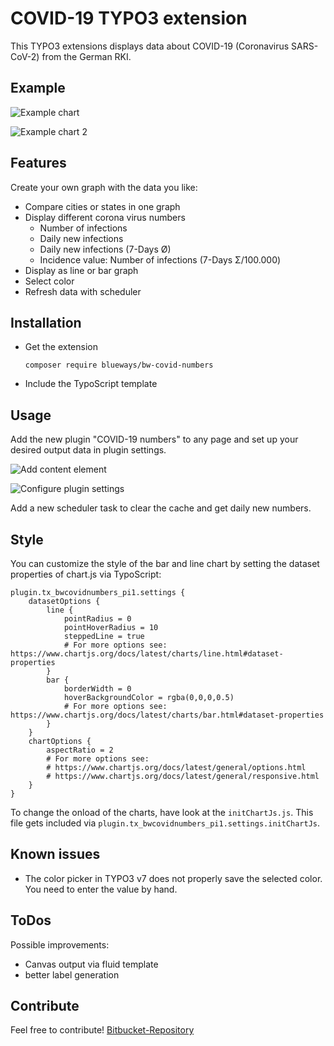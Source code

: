 # COVID-19 TYPO3 extension

This TYPO3 extensions displays data about COVID-19 (Coronavirus SARS-CoV-2) from the German RKI.

## Example

![Example chart](https://bitbucket.org/blueways/bw_covid_numbers/raw/1dbd68bbdf6200c72ce9226afce1be33f919f4db/Documentation/Images/example.png)

![Example chart 2](https://bitbucket.org/blueways/bw_covid_numbers/raw/1dbd68bbdf6200c72ce9226afce1be33f919f4db/Documentation/Images/example2.png)

## Features

Create your own graph with the data you like:

* Compare cities or states in one graph
* Display different corona virus numbers
    * Number of infections
    * Daily new infections
    * Daily new infections (7-Days Ø)
    * Incidence value: Number of infections (7-Days Σ/100.000)
* Display as line or bar graph
* Select color
* Refresh data with scheduler

## Installation

* Get the extension
    ```
    composer require blueways/bw-covid-numbers
    ```
* Include the TypoScript template

## Usage

Add the new plugin "COVID-19 numbers" to any page and set up your desired output data in plugin settings.

![Add content element](https://bitbucket.org/blueways/bw_covid_numbers/raw/1dbd68bbdf6200c72ce9226afce1be33f919f4db/Documentation/Images/contentElement.png)

![Configure plugin settings](https://bitbucket.org/blueways/bw_covid_numbers/raw/1dbd68bbdf6200c72ce9226afce1be33f919f4db/Documentation/Images/contentElement2.png)

Add a new scheduler task to clear the cache and get daily new numbers.

## Style

You can customize the style of the bar and line chart by setting the dataset properties of chart.js via TypoScript:

```
plugin.tx_bwcovidnumbers_pi1.settings {
    datasetOptions {
        line {
            pointRadius = 0
            pointHoverRadius = 10
            steppedLine = true
            # For more options see: https://www.chartjs.org/docs/latest/charts/line.html#dataset-properties 
        }
        bar {
            borderWidth = 0
            hoverBackgroundColor = rgba(0,0,0,0.5)
            # For more options see: https://www.chartjs.org/docs/latest/charts/bar.html#dataset-properties
        }
    }
    chartOptions {
        aspectRatio = 2
        # For more options see:
        # https://www.chartjs.org/docs/latest/general/options.html
        # https://www.chartjs.org/docs/latest/general/responsive.html
    }
}
```

To change the onload of the charts, have look at the ```initChartJs.js```. This file gets included via ```plugin.tx_bwcovidnumbers_pi1.settings.initChartJs```.

## Known issues

* The color picker in TYPO3 v7 does not properly save the selected color. You need to enter the value by hand.

## ToDos

Possible improvements:

* Canvas output via fluid template
* better label generation

## Contribute

Feel free to contribute! [Bitbucket-Repository](https://bitbucket.org/blueways/bw_covid_numbers)
